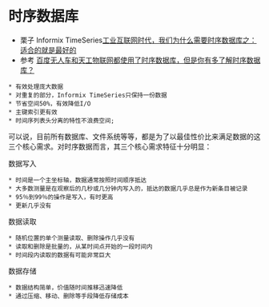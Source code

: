 # 时序数据库 

* 栗子 Informix TimeSeries[工业互联网时代，我们为什么需要时序数据库之：适合的就是最好的](https://baijiahao.baidu.com/s?id=1625857888377870075&wfr=spider&for=pc)
* 参考 [百度无人车和天工物联网都使用了时序数据库，但是你有多了解时序数据库？](https://mp.weixin.qq.com/s?__biz=MzU1NDA4NjU2MA==&mid=2247486232&amp;idx=1&amp;sn=6563cfb8a316cddc7a8e56f58d173305&source=41#wechat_redirect)
```$xslt
* 有效处理庞大数据
* 对重复的部分，Informix TimeSeries只保持一份数据
* 节省空间50%，有效降低I/O
* 主键索引更有效
* 时间序列表头分离的特性不浪费空间;
```

可以说，目前所有数据库、文件系统等等，都是为了以最佳性价比来满足数据的这三个核心需求。对时序数据而言，其三个核心需求特征十分明显：


数据写入
```$xslt
* 时间是一个主坐标轴，数据通常按照时间顺序抵达
* 大多数测量是在观察后的几秒或几分钟内写入的，抵达的数据几乎总是作为新条目被记录
* 95％到99％的操作是写入，有时更高
* 更新几乎没有
```
数据读取

```$xslt
* 随机位置的单个测量读取、删除操作几乎没有
* 读取和删除是批量的，从某时间点开始的一段时间内
* 时间段内读取的数据有可能非常巨大
```

数据存储

```$xslt
* 数据结构简单，价值随时间推移迅速降低
* 通过压缩、移动、删除等手段降低存储成本
```
